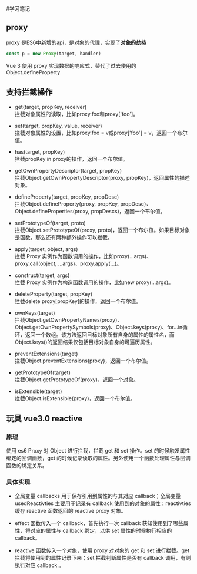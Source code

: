 
#学习笔记

## proxy
proxy 是ES6中新增的api，是对象的代理，实现了**对象的劫持**

```js
const p = new Proxy(target, handler)

```
Vue 3 使用 proxy 实现数据的响应式，替代了过去使用的 Object.defineProperty

## 支持拦截操作

  * get(target, propKey, receiver)  
        拦截对象属性的读取，比如proxy.foo和proxy['foo']。
  * set(target, propKey, value, receiver)  
      拦截对象属性的设置，比如proxy.foo = v或proxy['foo'] = v，返回一个布尔值。
  * has(target, propKey)  
      拦截propKey in proxy的操作，返回一个布尔值。
  * getOwnPropertyDescriptor(target, propKey)  
      拦截Object.getOwnPropertyDescriptor(proxy, propKey)，返回属性的描述对象。
  * defineProperty(target, propKey, propDesc)  
      拦截Object.defineProperty(proxy, propKey, propDesc）、Object.defineProperties(proxy, propDescs)，返回一个布尔值。
  * setPrototypeOf(target, proto)  
      拦截Object.setPrototypeOf(proxy, proto)，返回一个布尔值。如果目标对象是函数，那么还有两种额外操作可以拦截。
  * apply(target, object, args)  
      拦截 Proxy 实例作为函数调用的操作，比如proxy(...args)、proxy.call(object, ...args)、proxy.apply(...)。
  * construct(target, args)  
      拦截 Proxy 实例作为构造函数调用的操作，比如new proxy(...args)。
  * deleteProperty(target, propKey)  
      拦截delete proxy[propKey]的操作，返回一个布尔值。
  * ownKeys(target)  
      拦截Object.getOwnPropertyNames(proxy)、Object.getOwnPropertySymbols(proxy)、Object.keys(proxy)、for...in循环，返回一个数组。该方法返回目标对象所有自身的属性的属性名，而Object.keys()的返回结果仅包括目标对象自身的可遍历属性。
  
  * preventExtensions(target)  
      拦截Object.preventExtensions(proxy)，返回一个布尔值。
  * getPrototypeOf(target)  
      拦截Object.getPrototypeOf(proxy)，返回一个对象。
  * isExtensible(target)  
      拦截Object.isExtensible(proxy)，返回一个布尔值。

## 玩具 vue3.0 reactive
### 原理

  使用 es6 Proxy 对 Object 进行拦截，拦截 get 和 set 操作。set 的时候触发属性绑定的回调函数，get 的时候记录读取的属性。另外使用一个函数处理属性与回调函数的绑定关系。

### 具体实现

   * 全局变量 callbacks 用于保存引用到属性的与其对应 callback；全局变量 usedReactivties 主要用于记录有 callback 使用到的对象的属性；reactivties 缓存 reactive 函数返回的 reactive proxy 对象。

   * effect 函数传入一个 callback，首先执行一次 callback 获知使用到了哪些属性，将对应的属性与 callback 绑定，以供 set 属性的时候执行相应的callback。  

   * reactive 函数传入一个对象，使用 proxy 对对象的 get 和 set 进行拦截。get 拦截将使用到的属性记录下来；set 拦截判断属性是否有 callback 调用，有则执行对应 callback 。 

 